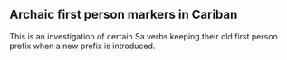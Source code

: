 ## Archaic first person markers in Cariban
This is an investigation of certain Sa verbs keeping their old first person prefix when a new prefix is introduced.
